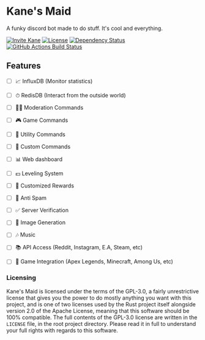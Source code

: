# Kane's Maid

A funky discord bot made to do stuff. It's cool and everything.

[![Invite Kane][invite-badge]][invite-link]
[![License][license-badge]][license-link]
[![Dependency Status][dependency-badge]][dependency-link]
[![GitHub Actions Build Status][github-actions-badge]][github-actions-link]


## Features
- [ ] 📈 InfluxDB (Monitor statistics)
- [ ] ⏱ RedisDB (Interact from the outside world)
- [ ] 👮‍♂️ Moderation Commands
- [ ] 🎮 Game Commands
- [ ] 🔧 Utility Commands
- [ ] 🎹 Custom Commands
- [ ] 📊 Web dashboard
- [ ] 💵 Leveling System
- [ ] 🌠 Customized Rewards
- [ ] 🔕 Anti Spam
- [ ] ✅ Server Verification
- [ ] 📸 Image Generation
- [ ] 🎶 Music
- [ ] 📚 API Access (Reddit, Instagram, E.A, Steam, etc)
- [ ] 🎲 Game Integration (Apex Legends, Minecraft, Among Us, etc)




### Licensing

Kane's Maid is licensed under the terms of the GPL-3.0, a fairly unrestrictive license that gives you the power to do
mostly anything you want with this project, and is one of two licenses used by the Rust project itself alongside version
2.0 of the Apache License, meaning that this software should be 100% compatible. The full contents of the GPL-3.0 license are
written in the `LICENSE` file, in the root project directory. Please read it in full to understand your full rights
with regards to this software.


<!-- Misc -->
[invite-link]: https://discordapp.com/oauth2/authorize?client_id=295007212638830592&scope=bot
[invite-badge]: https://img.shields.io/badge/Invite-to%20your%20Discord%20server-7289da.svg?style=flat-square&logo=discord

[dependency-link]: https://deps.rs/repo/github/RiceCX/KanesMaidBot
[dependency-badge]: https://deps.rs/repo/github/RiceCX/KanesMaidBot/status.svg

[license-link]: https://github.com/RiceCX/KanesMaidBot/blob/master/LICENSE
[license-badge]: https://img.shields.io/github/license/RiceCX/KanesMaidBot.svg?color=ff1f46&style=flat-square

[github-actions-link]: https://github.com/RiceCX/KanesMaidBot/actions/workflows/ci.yml
[github-actions-badge]: https://github.com/RiceCX/KanesMaidBot/actions/workflows/ci.yml/badge.svg?branch=master